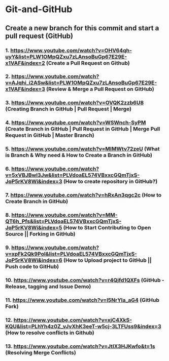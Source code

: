 # Git-and-GitHub


##  Create a new branch for this commit and start a pull request (GitHub)


### 1. https://www.youtube.com/watch?v=OHV64qh-uyY&list=PLW1OMpQZxu7zLAnsoBuGp67E29E-x1VAF&index=2 (Create a Pull Request on Github)

### 2. https://www.youtube.com/watch?v=AJqhi_i2ASw&list=PLW1OMpQZxu7zLAnsoBuGp67E29E-x1VAF&index=3 (Review & Merge a Pull Request on GitHub)

### 3. https://www.youtube.com/watch?v=OVQK2zzb6U8 (Creating Branch in GitHub | Pull Request | Merge)

### 4. https://www.youtube.com/watch?v=WSWnch-SyPM (Create Branch in GitHub | Pull Request in GitHub | Merge Pull Request in GitHub | Master Branch)

### 5. https://www.youtube.com/watch?v=MIMWtv72zeU (What is Branch & Why need & How to Create a Branch in GitHub)

### 6. https://www.youtube.com/watch?v=5xVBJBwl3Jw&list=PLVdoaEL574VBxxcGQmTjxS-JoP5rKV8Wi&index=3 (How to create repository in GitHub?)

### 7. https://www.youtube.com/watch?v=hRxAn3qgc2c (How to Create Branch in GitHub)

### 8. https://www.youtube.com/watch?v=MM-QT6h_Pfs&list=PLVdoaEL574VBxxcGQmTjxS-JoP5rKV8Wi&index=5 (How to Start Contributing to Open Source || Forking in GitHub)

### 9. https://www.youtube.com/watch?v=xpFk2Qk9PoI&list=PLVdoaEL574VBxxcGQmTjxS-JoP5rKV8Wi&index=6 (How to Upload project to GitHub || Push code to GitHub)

### 10. https://www.youtube.com/watch?v=r4Qjfd1QXFs (GitHub - Release, tagging and Issue Demo)

### 11. https://www.youtube.com/watch?v=l5NrYIa_aG4 (GitHub Fork)

### 12. https://www.youtube.com/watch?v=xjC4XkS-KQU&list=PLhYh4z0Z_vJvXhK3eeT-w5cj-3LTFUss9&index=3 (How to resolve conflicts in Github)

### 13. https://www.youtube.com/watch?v=JtIX3HJKwfo&t=1s (Resolving Merge Conflicts)



